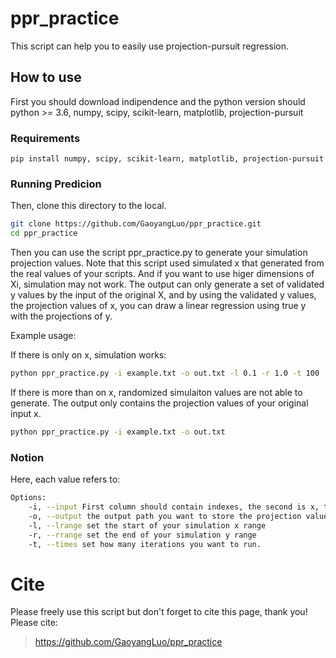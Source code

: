 # ppr_practice
This script can help you to easily use projection-pursuit regression.


## How to use
First you should download indipendence and the python version should python >= 3.6, numpy, scipy, scikit-learn, matplotlib, projection-pursuit
### Requirements 
`pip install numpy, scipy, scikit-learn, matplotlib, projection-pursuit`

### Running Predicion

Then, clone this directory to the local.
```sh
git clone https://github.com/GaoyangLuo/ppr_practice.git
cd ppr_practice
```

Then you can use the script ppr_practice.py to generate your simulation projection values. Note that this script used simulated x that generated from the real values of your scripts. And if you want to use higer dimensions of Xi, simulation may not work. The output can only generate a set of validated y values by the input of the original X, and by using the validated y values, the projection values of x, you can draw a linear regression using true y with the projections of y.

Example usage:

If there is only on x, simulation works:

```sh
python ppr_practice.py -i example.txt -o out.txt -l 0.1 -r 1.0 -t 100
```

If there is more than on x, randomized simulaiton values are not able to generate. The output only contains the projection values of your original input x.
```sh
python ppr_practice.py -i example.txt -o out.txt
```
### Notion
Here, each value refers to:
```sh
Options:
    -i, --input First column should contain indexes, the second is x, the third is y, header should be included.
    -o, --output the output path you want to store the projection values
    -l, --lrange set the start of your simulation x range
    -r, --rrange set the end of your simulation y range
    -t, --times set how many iterations you want to run.
```

# Cite 
Please freely use this script but don't forget to cite this page, thank you!
Please cite:
> https://github.com/GaoyangLuo/ppr_practice

